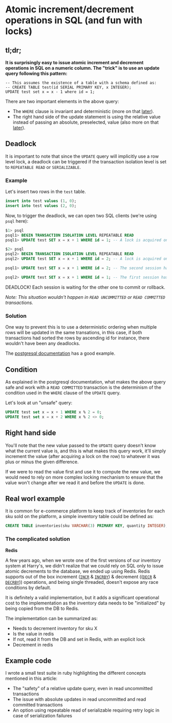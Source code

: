 # Atomic increment/decrement operations in SQL (and fun with locks) 

## tl;dr;
__It is surprisingly easy to issue atomic increment and decrement operations in SQL on a numeric column. The
"trick" is to use an update query following this pattern:__

```
-- This assumes the existence of a table with a schema defined as:
-- CREATE TABLE test(id SERIAL PRIMARY KEY, x INTEGER);
UPDATE test set x = x - 1 where id = 1;
```

There are two important elements in the above query:
- The `WHERE` clause is invariant and deterministic (more on that [later](#condition)).
- The right hand side of the update statement is using the relative value instead of passing an absolute, preselected,
  value (also more on that [later](#rhs)).

## Deadlock

It is important to note that since the `UPDATE` query will implicitly use a row level lock, a deadlock
can be triggered if the transaction isolation level is set to `REPEATABLE READ` or `SERIALIZABLE`.

### Example

Let's insert two rows in the `test` table.

```sql
insert into test values (1, 0);
insert into test values (2, 0);
```

Now, to trigger the deadlock, we can open two SQL clients (we're using `psql` here):

```sql
$1> psql 
psql1> BEGIN TRANSACTION ISOLATION LEVEL REPEATABLE READ
psql1> UPDATE test SET x = x + 1 WHERE id = 1; -- A lock is acquired on the row with id 1, no other transaction can update it
```

```sql
$2> psql 
psql2> BEGIN TRANSACTION ISOLATION LEVEL REPEATABLE READ
psql2> UPDATE test SET x = x + 1 WHERE id = 2; -- A lock is acquired on the row with id 2, no other transaction can update it
```

```sql
psql1> UPDATE test SET x = x + 1 WHERE id = 2; -- The second session hasn't committed yet, this operation is now waiting
```

```sql
psql2> UPDATE test SET x = x + 1 WHERE id = 1; -- The first session hasn't committed yet, this operation is now waiting
```

DEADLOCK! Each session is waiting for the other one to commit or rollback.

_Note: This situation wouldn't happen in `READ UNCOMMITTED` or `READ COMMITTED` transactions._

### Solution
  
One way to prevent this is to use a deterministic ordering when multiple rows will be updated in the same transations,
in this case, if both transactions had sorted the rows by ascending id for instance, there wouldn't have been any deadlocks.

The [postgresql documentation](https://www.postgresql.org/docs/9.6/static/transaction-iso.html#XACT-READ-COMMITTED) has
a good example.

## <a id="condition"></a>Condition

As explained in the postgresql documentation, what makes the above query safe and work with a `READ COMMITTED`
transaction is the determinism of the condition used in the `WHERE` clause of the `UPDATE` query.

Let's look at un "unsafe" query:

```sql
UPDATE test set x = x + 1 WHERE x % 2 = 0;
UPDATE test set x = x + 2 WHERE x % 2 <> 0;
```

## <a id="rhs"></a>Right hand side

You'll note that the new value passed to the `UPDATE` query doesn't know what the current value is, and this is what
makes this query work, it'll simply increment the value (after acquiring a lock on the row) to whatever it was plus or
minus the given difference.

If we were to read the value first and use it to compute the new value, we would need to rely on more complex locking
mechanism to ensure that the value won't change after we read it and before the `UPDATE` is done.

## Real worl example

It is common for e-commerce platform to keep track of inventories for each sku sold on the platform, a simple inventory
table could be defined as:

```sql
CREATE TABLE inventories(sku VARCHAR(3) PRIMARY KEY, quantity INTEGER);
```

### The complicated solution

__Redis__

A few years ago, when we wrote one of the first versions of our inventory system at Harry's, we didn't realize that we
could rely on SQL only to issue atomic decrements to the database, we ended up using Redis.
Redis supports out of the box increment ([`INCR`](https://redis.io/commands/incr)
& [`INCRBY`](https://redis.io/commands/incrby)) & decrement (([`DECR`](https://redis.io/commands/decr)
& [`DECRBY`](https://redis.io/commands/decrby))) operations, and being single threaded, doesn't expose any race
conditions by default.

It is definitely a valid implementation, but it adds a significant operational cost to the implementation as the
inventory data needs to be "initialized" by being copied from the DB to Redis.

The implementation can be summarized as:

- Needs to decrement inventory for sku X
- Is the value in redis
- If not, read it from the DB and set in Redis, with an explicit lock
- Decrement in redis

## Example code

I wrote a small test suite in ruby highlighting the different concepts mentioned in this article:

- The "safety" of a relative update query, even in read uncommitted transactions
- The issue with absolute updates in read uncommitted and read committed transactions
- An option using repeatable read of serializable requiring retry logic in case of serialization failures
